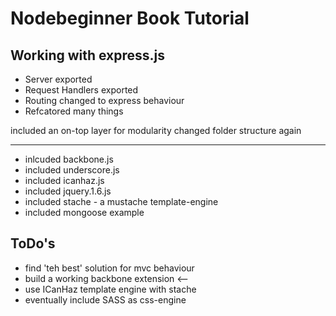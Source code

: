 # Nodebeginner Book Tutorial
## Working with express.js

* Server exported
* Request Handlers exported
* Routing changed to express behaviour
* Refcatored many things

included an on-top layer for modularity
changed folder structure again


---------------------------------------

* inlcuded backbone.js
* included underscore.js
* included icanhaz.js
* included jquery.1.6.js
* included stache - a mustache template-engine
* included mongoose example

## ToDo's

* find 'teh best' solution for mvc behaviour
* build a working backbone extension <-- 
* use ICanHaz template engine with stache
* eventually include SASS as css-engine

